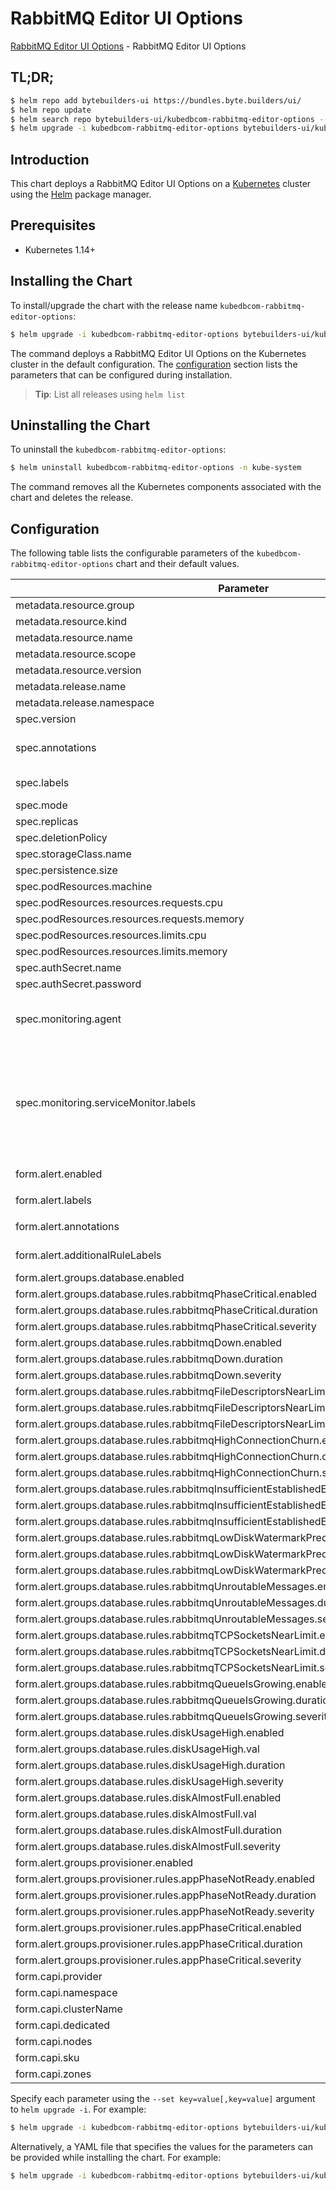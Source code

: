 # RabbitMQ Editor UI Options

[RabbitMQ Editor UI Options](https://byte.builders) - RabbitMQ Editor UI Options

## TL;DR;

```bash
$ helm repo add bytebuilders-ui https://bundles.byte.builders/ui/
$ helm repo update
$ helm search repo bytebuilders-ui/kubedbcom-rabbitmq-editor-options --version=v0.4.20
$ helm upgrade -i kubedbcom-rabbitmq-editor-options bytebuilders-ui/kubedbcom-rabbitmq-editor-options -n kube-system --create-namespace --version=v0.4.20
```

## Introduction

This chart deploys a RabbitMQ Editor UI Options on a [Kubernetes](http://kubernetes.io) cluster using the [Helm](https://helm.sh) package manager.

## Prerequisites

- Kubernetes 1.14+

## Installing the Chart

To install/upgrade the chart with the release name `kubedbcom-rabbitmq-editor-options`:

```bash
$ helm upgrade -i kubedbcom-rabbitmq-editor-options bytebuilders-ui/kubedbcom-rabbitmq-editor-options -n kube-system --create-namespace --version=v0.4.20
```

The command deploys a RabbitMQ Editor UI Options on the Kubernetes cluster in the default configuration. The [configuration](#configuration) section lists the parameters that can be configured during installation.

> **Tip**: List all releases using `helm list`

## Uninstalling the Chart

To uninstall the `kubedbcom-rabbitmq-editor-options`:

```bash
$ helm uninstall kubedbcom-rabbitmq-editor-options -n kube-system
```

The command removes all the Kubernetes components associated with the chart and deletes the release.

## Configuration

The following table lists the configurable parameters of the `kubedbcom-rabbitmq-editor-options` chart and their default values.

|                                            Parameter                                             |                                                                                Description                                                                                |                     Default                      |
|--------------------------------------------------------------------------------------------------|---------------------------------------------------------------------------------------------------------------------------------------------------------------------------|--------------------------------------------------|
| metadata.resource.group                                                                          |                                                                                                                                                                           | <code>kubedb.com</code>                          |
| metadata.resource.kind                                                                           |                                                                                                                                                                           | <code>RabbitMQ</code>                            |
| metadata.resource.name                                                                           |                                                                                                                                                                           | <code>rabbitmqs</code>                           |
| metadata.resource.scope                                                                          |                                                                                                                                                                           | <code>Namespaced</code>                          |
| metadata.resource.version                                                                        |                                                                                                                                                                           | <code>v1alpha2</code>                            |
| metadata.release.name                                                                            | Release name                                                                                                                                                              | <code>""</code>                                  |
| metadata.release.namespace                                                                       | Release namespace                                                                                                                                                         | <code>""</code>                                  |
| spec.version                                                                                     | List options                                                                                                                                                              | <code>"3.12.12"</code>                           |
| spec.annotations                                                                                 | Annotations to add to the database custom resource                                                                                                                        | <code>{}</code>                                  |
| spec.labels                                                                                      | Labels to add to all the template objects                                                                                                                                 | <code>{}</code>                                  |
| spec.mode                                                                                        | Standalone, Cluster                                                                                                                                                       | <code>Standalone</code>                          |
| spec.replicas                                                                                    |                                                                                                                                                                           | <code>1</code>                                   |
| spec.deletionPolicy                                                                              |                                                                                                                                                                           | <code>WipeOut</code>                             |
| spec.storageClass.name                                                                           |                                                                                                                                                                           | <code>standard</code>                            |
| spec.persistence.size                                                                            |                                                                                                                                                                           | <code>10Gi</code>                                |
| spec.podResources.machine                                                                        |                                                                                                                                                                           | <code>""</code>                                  |
| spec.podResources.resources.requests.cpu                                                         |                                                                                                                                                                           | <code>500m</code>                                |
| spec.podResources.resources.requests.memory                                                      |                                                                                                                                                                           | <code>1Gi</code>                                 |
| spec.podResources.resources.limits.cpu                                                           |                                                                                                                                                                           | <code>500m</code>                                |
| spec.podResources.resources.limits.memory                                                        |                                                                                                                                                                           | <code>1Gi</code>                                 |
| spec.authSecret.name                                                                             |                                                                                                                                                                           | <code>""</code>                                  |
| spec.authSecret.password                                                                         |                                                                                                                                                                           | <code>""</code>                                  |
| spec.monitoring.agent                                                                            | Name of monitoring agent (one of "prometheus.io", "prometheus.io/operator", "prometheus.io/builtin")                                                                      | <code>prometheus.io/operator</code>              |
| spec.monitoring.serviceMonitor.labels                                                            | Specify the labels for ServiceMonitor. Prometheus crd will select ServiceMonitor using these labels. Only usable when monitoring agent is `prometheus.io/webhook server`. | <code>{}</code>                                  |
| form.alert.enabled                                                                               | # Enable PrometheusRule alerts                                                                                                                                            | <code>warning</code>                             |
| form.alert.labels                                                                                | # Labels for default rules                                                                                                                                                | <code>{"release":"kube-prometheus-stack"}</code> |
| form.alert.annotations                                                                           | # Annotations for default rules                                                                                                                                           | <code>{}</code>                                  |
| form.alert.additionalRuleLabels                                                                  | # Additional labels for PrometheusRule alerts                                                                                                                             | <code>{}</code>                                  |
| form.alert.groups.database.enabled                                                               |                                                                                                                                                                           | <code>warning</code>                             |
| form.alert.groups.database.rules.rabbitmqPhaseCritical.enabled                                   |                                                                                                                                                                           | <code>true</code>                                |
| form.alert.groups.database.rules.rabbitmqPhaseCritical.duration                                  |                                                                                                                                                                           | <code>"3m"</code>                                |
| form.alert.groups.database.rules.rabbitmqPhaseCritical.severity                                  |                                                                                                                                                                           | <code>warning</code>                             |
| form.alert.groups.database.rules.rabbitmqDown.enabled                                            |                                                                                                                                                                           | <code>true</code>                                |
| form.alert.groups.database.rules.rabbitmqDown.duration                                           |                                                                                                                                                                           | <code>"30s"</code>                               |
| form.alert.groups.database.rules.rabbitmqDown.severity                                           |                                                                                                                                                                           | <code>critical</code>                            |
| form.alert.groups.database.rules.rabbitmqFileDescriptorsNearLimit.enabled                        |                                                                                                                                                                           | <code>true</code>                                |
| form.alert.groups.database.rules.rabbitmqFileDescriptorsNearLimit.duration                       |                                                                                                                                                                           | <code>"30s"</code>                               |
| form.alert.groups.database.rules.rabbitmqFileDescriptorsNearLimit.severity                       |                                                                                                                                                                           | <code>warning</code>                             |
| form.alert.groups.database.rules.rabbitmqHighConnectionChurn.enabled                             |                                                                                                                                                                           | <code>true</code>                                |
| form.alert.groups.database.rules.rabbitmqHighConnectionChurn.duration                            |                                                                                                                                                                           | <code>"30s"</code>                               |
| form.alert.groups.database.rules.rabbitmqHighConnectionChurn.severity                            |                                                                                                                                                                           | <code>warning</code>                             |
| form.alert.groups.database.rules.rabbitmqInsufficientEstablishedErlangDistributionLinks.enabled  |                                                                                                                                                                           | <code>true</code>                                |
| form.alert.groups.database.rules.rabbitmqInsufficientEstablishedErlangDistributionLinks.duration |                                                                                                                                                                           | <code>"30s"</code>                               |
| form.alert.groups.database.rules.rabbitmqInsufficientEstablishedErlangDistributionLinks.severity |                                                                                                                                                                           | <code>warning</code>                             |
| form.alert.groups.database.rules.rabbitmqLowDiskWatermarkPredicted.enabled                       |                                                                                                                                                                           | <code>true</code>                                |
| form.alert.groups.database.rules.rabbitmqLowDiskWatermarkPredicted.duration                      |                                                                                                                                                                           | <code>"30s"</code>                               |
| form.alert.groups.database.rules.rabbitmqLowDiskWatermarkPredicted.severity                      |                                                                                                                                                                           | <code>warning</code>                             |
| form.alert.groups.database.rules.rabbitmqUnroutableMessages.enabled                              |                                                                                                                                                                           | <code>true</code>                                |
| form.alert.groups.database.rules.rabbitmqUnroutableMessages.duration                             |                                                                                                                                                                           | <code>"30s"</code>                               |
| form.alert.groups.database.rules.rabbitmqUnroutableMessages.severity                             |                                                                                                                                                                           | <code>warning</code>                             |
| form.alert.groups.database.rules.rabbitmqTCPSocketsNearLimit.enabled                             |                                                                                                                                                                           | <code>true</code>                                |
| form.alert.groups.database.rules.rabbitmqTCPSocketsNearLimit.duration                            |                                                                                                                                                                           | <code>"30s"</code>                               |
| form.alert.groups.database.rules.rabbitmqTCPSocketsNearLimit.severity                            |                                                                                                                                                                           | <code>warning</code>                             |
| form.alert.groups.database.rules.rabbitmqQueueIsGrowing.enabled                                  |                                                                                                                                                                           | <code>true</code>                                |
| form.alert.groups.database.rules.rabbitmqQueueIsGrowing.duration                                 |                                                                                                                                                                           | <code>"30s"</code>                               |
| form.alert.groups.database.rules.rabbitmqQueueIsGrowing.severity                                 |                                                                                                                                                                           | <code>warning</code>                             |
| form.alert.groups.database.rules.diskUsageHigh.enabled                                           |                                                                                                                                                                           | <code>true</code>                                |
| form.alert.groups.database.rules.diskUsageHigh.val                                               |                                                                                                                                                                           | <code>80</code>                                  |
| form.alert.groups.database.rules.diskUsageHigh.duration                                          |                                                                                                                                                                           | <code>"1m"</code>                                |
| form.alert.groups.database.rules.diskUsageHigh.severity                                          |                                                                                                                                                                           | <code>warning</code>                             |
| form.alert.groups.database.rules.diskAlmostFull.enabled                                          |                                                                                                                                                                           | <code>true</code>                                |
| form.alert.groups.database.rules.diskAlmostFull.val                                              |                                                                                                                                                                           | <code>95</code>                                  |
| form.alert.groups.database.rules.diskAlmostFull.duration                                         |                                                                                                                                                                           | <code>"1m"</code>                                |
| form.alert.groups.database.rules.diskAlmostFull.severity                                         |                                                                                                                                                                           | <code>critical</code>                            |
| form.alert.groups.provisioner.enabled                                                            |                                                                                                                                                                           | <code>warning</code>                             |
| form.alert.groups.provisioner.rules.appPhaseNotReady.enabled                                     |                                                                                                                                                                           | <code>true</code>                                |
| form.alert.groups.provisioner.rules.appPhaseNotReady.duration                                    |                                                                                                                                                                           | <code>"1m"</code>                                |
| form.alert.groups.provisioner.rules.appPhaseNotReady.severity                                    |                                                                                                                                                                           | <code>critical</code>                            |
| form.alert.groups.provisioner.rules.appPhaseCritical.enabled                                     |                                                                                                                                                                           | <code>true</code>                                |
| form.alert.groups.provisioner.rules.appPhaseCritical.duration                                    |                                                                                                                                                                           | <code>"15m"</code>                               |
| form.alert.groups.provisioner.rules.appPhaseCritical.severity                                    |                                                                                                                                                                           | <code>warning</code>                             |
| form.capi.provider                                                                               |                                                                                                                                                                           | <code>""</code>                                  |
| form.capi.namespace                                                                              |                                                                                                                                                                           | <code>""</code>                                  |
| form.capi.clusterName                                                                            |                                                                                                                                                                           | <code>""</code>                                  |
| form.capi.dedicated                                                                              |                                                                                                                                                                           | <code>false</code>                               |
| form.capi.nodes                                                                                  |                                                                                                                                                                           | <code>1</code>                                   |
| form.capi.sku                                                                                    |                                                                                                                                                                           | <code>""</code>                                  |
| form.capi.zones                                                                                  |                                                                                                                                                                           | <code>[]</code>                                  |


Specify each parameter using the `--set key=value[,key=value]` argument to `helm upgrade -i`. For example:

```bash
$ helm upgrade -i kubedbcom-rabbitmq-editor-options bytebuilders-ui/kubedbcom-rabbitmq-editor-options -n kube-system --create-namespace --version=v0.4.20 --set metadata.resource.group=kubedb.com
```

Alternatively, a YAML file that specifies the values for the parameters can be provided while
installing the chart. For example:

```bash
$ helm upgrade -i kubedbcom-rabbitmq-editor-options bytebuilders-ui/kubedbcom-rabbitmq-editor-options -n kube-system --create-namespace --version=v0.4.20 --values values.yaml
```
